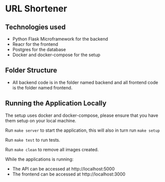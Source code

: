 # URL Shortener

## Technologies used
- Python Flask Microframework for the backend
- Reacr for the frontend
- Postgres for the database
- Docker and docker-compose for the setup

## Folder Structure 
- All backend code is in the folder named backend and all frontend code is the folder named frontend.

## Running the Application Locally
The setup uses docker and docker-compose, please ensure that you have them setup on your local machine.

Run `make server` to start the application, this will also in turn run `make setup`

Run `make test` to run tests.

Run `make clean` to remove all images created.

While the applications is running:
- The API can be accessed at http://localhost:5000
- The frontend can be accessed at http://localhost:3000
